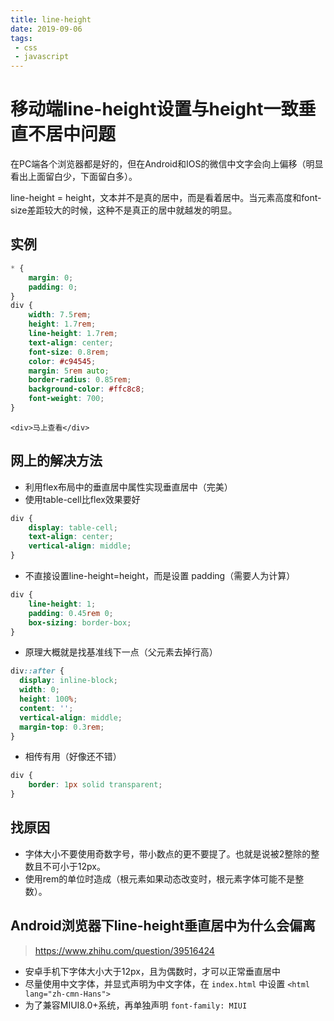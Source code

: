 ```yaml
---
title: line-height
date: 2019-09-06
tags:
 - css
 - javascript
---
```


# 移动端line-height设置与height一致垂直不居中问题

在PC端各个浏览器都是好的，但在Android和IOS的微信中文字会向上偏移（明显看出上面留白少，下面留白多）。

<!-- more -->

line-height = height，文本并不是真的居中，而是看着居中。当元素高度和font-size差距较大的时候，这种不是真正的居中就越发的明显。

## 实例

``` css
* {
    margin: 0;
    padding: 0;
}
div {
    width: 7.5rem;
    height: 1.7rem;
    line-height: 1.7rem;
    text-align: center;
    font-size: 0.8rem;
    color: #c94545;
    margin: 5rem auto;
    border-radius: 0.85rem;
    background-color: #ffc8c8;
    font-weight: 700;
}
```

``` 
<div>马上查看</div>
```

## 网上的解决方法

- 利用flex布局中的垂直居中属性实现垂直居中（完美）
- 使用table-cell比flex效果要好

``` css
div {
    display: table-cell;
    text-align: center;
    vertical-align: middle;
}
```

- 不直接设置line-height=height，而是设置 padding（需要人为计算）

``` css
div {
    line-height: 1;
	padding: 0.45rem 0;
	box-sizing: border-box;
}
```

- 原理大概就是找基准线下一点（父元素去掉行高）

``` css
div::after {
  display: inline-block;
  width: 0;
  height: 100%;
  content: '';
  vertical-align: middle;
  margin-top: 0.3rem;
}
```

- 相传有用（好像还不错）

``` css
div {
    border: 1px solid transparent;
}
```



## 找原因

- 字体大小不要使用奇数字号，带小数点的更不要提了。也就是说被2整除的整数且不可小于12px。 
- 使用rem的单位时造成（根元素如果动态改变时，根元素字体可能不是整数）。

## Android浏览器下line-height垂直居中为什么会偏离

> https://www.zhihu.com/question/39516424

- 安卓手机下字体大小大于12px，且为偶数时，才可以正常垂直居中
- 尽量使用中文字体，并显式声明为中文字体，在 `index.html` 中设置 `<html lang="zh-cmn-Hans">`
- 为了兼容MIUI8.0+系统，再单独声明 `font-family: MIUI`